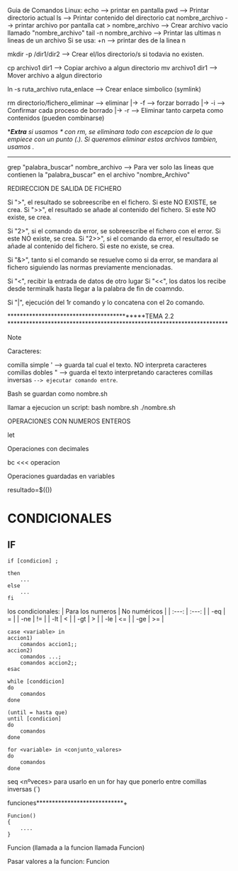 Guia de Comandos Linux:
echo --> printar en pantalla
pwd --> Printar directorio actual
ls --> Printar contenido del directorio
cat nombre_archivo --> printar archivo por pantalla
cat > nombre_archivo --> Crear archivo vacio llamado "nombre_archivo"
tail -n nombre_archivo --> Printar las ultimas n lineas de un archivo
  Si se usa: +n --> printar des de la linea n

mkdir -p /dir1/dir2 --> Crear el/los directorio/s si todavia no existen.

cp archivo1 dir1 --> Copiar archivo a algun directorio
mv archivo1 dir1 --> Mover archivo a algun directorio

ln -s ruta_archivo ruta_enlace --> Crear enlace simbolico (symlink)

rm <opcion> directorio/fichero_eliminar --> eliminar
  <opcion>
   |-> -f --> forzar borrado
   |-> -i --> Confirmar cada proceso de borrado
   |-> -r --> Eliminar tanto carpeta como contenidos
      (pueden combinarse)

*********Extra*******
si usamos * con rm, se eliminara todo con escepcion de lo que empiece con un punto (.). Si queremos eliminar estos archivos tambien, usamos .*
*************************

grep "palabra_buscar" nombre_archivo --> Para ver solo las lineas que contienen la "palabra_buscar" en el archivo "nombre_Archivo"



REDIRECCION DE SALIDA DE FICHERO

Si ">", el resultado se sobreescribe en el fichero. Si este NO EXISTE, se crea.
Si ">>", el resultado se añade al contenido del fichero. Si este NO existe, se crea.

Si "2>", si el comando da error, se sobreescribe el fichero con el error. Si este NO existe, se crea.
Si "2>>", si el comando da error, el resultado se añade al contenido del fichero. Si este no existe, se crea.

Si "&>", tanto si el comando se resuelve como si da error, se mandara al fichero siguiendo las normas previamente mencionadas.

Si "<", recibir la entrada de datos de otro lugar
Si "<<", los datos los recibe desde terminalk hasta llegar a la palabra de fin de coamndo.

Si "|", ejecución del 1r comando y lo concatena con el 2o comando.

*******************************************TEMA 2.2 ***********************************************************************
> [!NOTE]
> Caracteres:

comilla simple ' --> guarda tal cual el texto. NO interpreta caracteres
comillas dobles " --> guarda el texto interpretando caracteres
comillas inversas ` --> ejecutar comando entre `.

Bash se guardan como nombre.sh

llamar a ejecucion un script:
bash nombre.sh
./nombre.sh


OPERACIONES CON NUMEROS ENTEROS

let <operacion>

Operaciones con decimales

bc <<< operacion

Operaciones guardadas en variables

resultado=$((<operacion>))


# CONDICIONALES

## IF
```
if [condicion] ;

then
	...
else
	...
fi
```

los condicionales:
| Para los numeros | No numéricos |
| :---: | :---: |
| -eq |	= |
| -ne | != |
| -lt | < |
| -gt | > |
| -le | <= |
| -ge |	>= |


```
case <variable> in
accion1)
	comandos accion1;;
accion2)
	comandos ...;
	comandos accion2;;
esac
```
```
while [conddicion]
do
	comandos
done
```
```
(until = hasta que)
until [condicion]
do
	comandos
done
```

```
for <variable> in <conjunto_valores>
do
	comandos
done
```


seq <empezar> <salto> <nºveces>
para usarlo en un for hay que ponerlo entre comillas inversas (`)





funciones****************************+
```
Funcion()
{
	....
}
```

Funcion (llamada a la funcion llamada Funcion)


Pasar valores a la funcion:
Funcion <valor1> <valor2>
